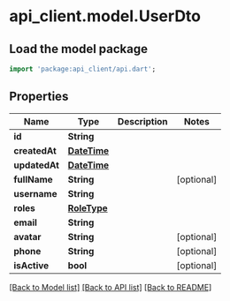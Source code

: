 # api_client.model.UserDto

## Load the model package
```dart
import 'package:api_client/api.dart';
```

## Properties
Name | Type | Description | Notes
------------ | ------------- | ------------- | -------------
**id** | **String** |  | 
**createdAt** | [**DateTime**](DateTime.md) |  | 
**updatedAt** | [**DateTime**](DateTime.md) |  | 
**fullName** | **String** |  | [optional] 
**username** | **String** |  | 
**roles** | [**RoleType**](RoleType.md) |  | 
**email** | **String** |  | 
**avatar** | **String** |  | [optional] 
**phone** | **String** |  | [optional] 
**isActive** | **bool** |  | [optional] 

[[Back to Model list]](../README.md#documentation-for-models) [[Back to API list]](../README.md#documentation-for-api-endpoints) [[Back to README]](../README.md)



